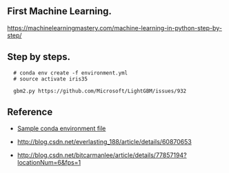 ## First Machine Learning.

https://machinelearningmastery.com/machine-learning-in-python-step-by-step/

## Step by steps.

```
  # conda env create -f environment.yml
  # source activate iris35

```

```
  gbm2.py https://github.com/Microsoft/LightGBM/issues/932
```
## Reference

 * [Sample conda environment file](https://github.com/binder-project/example-conda-environment/blob/master/environment.yml)

 * http://blog.csdn.net/everlasting_188/article/details/60870653
 * http://blog.csdn.net/bitcarmanlee/article/details/77857194?locationNum=6&fps=1